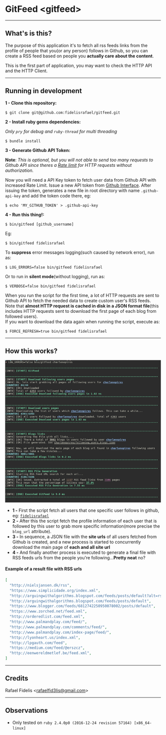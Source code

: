 # GitFeed <gitfeed\>

---

## What's is this?

The purpose of this application it's to fetch all rss feeds links from the profile of people that you(or any person) follows in Github, so you can create a RSS feed based on people you **actually care about the content**.  

This is the first part of application, you may want to check the HTTP API and the HTTP Client.

---

## Running in development

**1 - Clone this repository:**

```
$ git clone git@github.com:fidelisrafael/gitfeed.git
```

**2 - Install ruby gems dependencies:**

*Only `pry` for debug and `ruby-thread` for multi threading*

```
$ bundle install
```

**3 - Generate Github API Token:**

**Note**: *This is optional, but you will not able to send too many requests to Github API since theres a [Rate limit](https://developer.github.com/v3/#rate-limiting) for HTTP requests without authorization.*

Now you will need a API Key token to fetch user data from Github API with increased Rate Limit.
Issue a new API token from [Github Interface](https://github.com/settings/tokens).
After issuing the token, generates a new file in root directory with name `.github-api-key` and add the token code there, eg:

```
$ echo 'MY_GITHUB_TOKEN' > .github-api-key
```

**4 - Run this thing!:**

```
$ bin/gitfeed [github_username]
```

Eg:

```
$ bin/gitfeed fidelisrafael
```

To **suppress** error messages logging(such caused by network error), run as:

```
$ LOG_ERRORS=false bin/gitfeed fidelisrafael
```

Or to run in **silent mode**(without logging), run as:

```
$ VERBOSE=false bin/gitfeed fidelisrafael
```

When you run the script for the first time, a lot of HTTP requests are sent to Github API to fetch the needed data to create custom user's RSS feeds. Note that **almost HTTP request is cached in disk in a JSON format file**(this includes HTTP requests sent to download the first page of each blog from followed users).  
If you want to download the data again when running the script, execute as:  


```
$ FORCE_REFRESH=true bin/gitfeed fidelisrafael
```

---

## How this works?

![Screenshot of script running](./assets/images/run_example.png)  

* **1 -** First the script fetch all users that one specific user follows in github, eg: [`fidelisrafael`](https://api.github.com/users/fidelisrafael/following)  
* **2 -** After this the script fetch the profile information of each user that is followed by this user to grab more specific information(more precise the `blog_url` attribute).  
* **3 -** In sequence, a JSON file with the **site urls** of all users fetched from Github is created, and a new process is started to concurrently download the main page of **each and all site url**  
* **4 -** And finally another process is executed to generate a final file with RSS feeds urls from the people you're following...**Pretty neat** no?

#### Example of a result file with RSS urls

```json
[
  "http://nielsjansen.dk/rss",
  "https://www.simplicidade.org/index.xml",
  "http://arguingwithalgorithms.blogspot.com/feeds/posts/default?alt=rss",
  "http://arguingwithalgorithms.blogspot.com/feeds/posts/default",
  "https://www.blogger.com/feeds/6812742250950078002/posts/default",
  "https://www.zorched.net/feed.xml",
  "http://orderedlist.com/feed.xml",
  "http://www.palmandplay.com/feed/",
  "http://www.palmandplay.com/comments/feed/",
  "http://www.palmandplay.com/index-page/feed/",
  "http://lyonheart.us/index.xml",
  "http://lpgauth.com/feed",
  "https://medium.com/feed/@erszcz",
  "http://eenwereldmetlef.be/feed.xml",
]
```

---

## Credits

Rafael Fidelis \<rafaelfid3lis@gmail.com\>

---

## Observations

- Only tested on `ruby 2.4.0p0 (2016-12-24 revision 57164) [x86_64-linux]`
